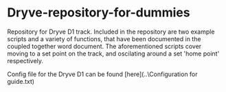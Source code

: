# Dryve-repository-for-dummies
Repository for Dryve D1 track. Included in the repository are two example scripts and a variety of functions, that have been documented in the coupled together word document. The aforementioned scripts cover moving to a set point on the track, and oscilating around a set 'home point' respectively.

Config file for the Dryve D1 can be found [here](..\Configuration for guide.txt)
